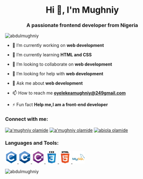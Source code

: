 <h1 align="center">Hi 👋, I'm Mughniy</h1>
<h3 align="center">A passionate frontend developer from Nigeria</h3>

<p align="left"> <img src="https://komarev.com/ghpvc/?username=abdulmughniy&label=Profile%20views&color=0e75b6&style=flat" alt="abdulmughniy" /> </p>

- 🔭 I’m currently working on **web development**

- 🌱 I’m currently learning **HTML and CSS**

- 👯 I’m looking to collaborate on **web development**

- 🤝 I’m looking for help with **web development**

- 💬 Ask me about **web development**

- 📫 How to reach me **oyelekeamughniy@249gmail.com**

- ⚡ Fun fact **Help me,I am a front-end developer**

<h3 align="left">Connect with me:</h3>
<p align="left">
<a href="https://twitter.com/a'mughniy olamide" target="blank"><img align="center" src="https://raw.githubusercontent.com/rahuldkjain/github-profile-readme-generator/master/src/images/icons/Social/twitter.svg" alt="a'mughniy olamide" height="30" width="40" /></a>
<a href="https://fb.com/a'mughniy olamide" target="blank"><img align="center" src="https://raw.githubusercontent.com/rahuldkjain/github-profile-readme-generator/master/src/images/icons/Social/facebook.svg" alt="a'mughniy olamide" height="30" width="40" /></a>
<a href="https://instagram.com/abiola olamide" target="blank"><img align="center" src="https://raw.githubusercontent.com/rahuldkjain/github-profile-readme-generator/master/src/images/icons/Social/instagram.svg" alt="abiola olamide" height="30" width="40" /></a>
</p>

<h3 align="left">Languages and Tools:</h3>
<p align="left"> <a href="https://www.cprogramming.com/" target="_blank" rel="noreferrer"> <img src="https://raw.githubusercontent.com/devicons/devicon/master/icons/c/c-original.svg" alt="c" width="40" height="40"/> </a> <a href="https://www.w3schools.com/cpp/" target="_blank" rel="noreferrer"> <img src="https://raw.githubusercontent.com/devicons/devicon/master/icons/cplusplus/cplusplus-original.svg" alt="cplusplus" width="40" height="40"/> </a> <a href="https://www.w3schools.com/cs/" target="_blank" rel="noreferrer"> <img src="https://raw.githubusercontent.com/devicons/devicon/master/icons/csharp/csharp-original.svg" alt="csharp" width="40" height="40"/> </a> <a href="https://www.w3schools.com/css/" target="_blank" rel="noreferrer"> <img src="https://raw.githubusercontent.com/devicons/devicon/master/icons/css3/css3-original-wordmark.svg" alt="css3" width="40" height="40"/> </a> <a href="https://www.w3.org/html/" target="_blank" rel="noreferrer"> <img src="https://raw.githubusercontent.com/devicons/devicon/master/icons/html5/html5-original-wordmark.svg" alt="html5" width="40" height="40"/> </a> <a href="https://www.mysql.com/" target="_blank" rel="noreferrer"> <img src="https://raw.githubusercontent.com/devicons/devicon/master/icons/mysql/mysql-original-wordmark.svg" alt="mysql" width="40" height="40"/> </a> </p>

<p><img align="center" src="https://github-readme-stats.vercel.app/api/top-langs?username=abdulmughniy&show_icons=true&locale=en&layout=compact" alt="abdulmughniy" /></p>
